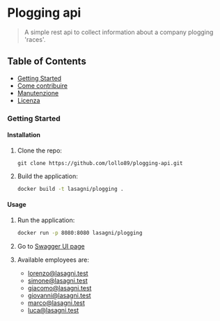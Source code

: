 # Plogging api

> A simple rest api to collect information about a company plogging 'races'.

## Table of Contents

- [Getting Started](#getting-started)
- [Come contribuire](#come-contribuire)
- [Manutenzione](#manutenzione)
- [Licenza](#licenza)

### Getting Started

#### Installation

1. Clone the repo:

    ```git
    git clone https://github.com/lollo89/plogging-api.git
    ```

2. Build the application:

    ```bash
    docker build -t lasagni/plogging .
    ```

#### Usage

1. Run the application:

    ```bash
    docker run -p 8080:8080 lasagni/plogging
    ```

2. Go to [Swagger UI page](http://localhost:8080/swagger-ui)

3. Available employees are:
    - lorenzo@lasagni.test
    - simone@lasagni.test
    - giacomo@lasagni.test
    - giovanni@lasagni.test
    - marco@lasagni.test
    - luca@lasagni.test
